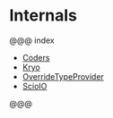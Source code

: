 # Internals

@@@ index

* [Coders](Coders.md)
* [Kryo](Kryo.md)
* [OverrideTypeProvider](OverrideTypeProvider.md)
* [ScioIO](ScioIO.md)

@@@